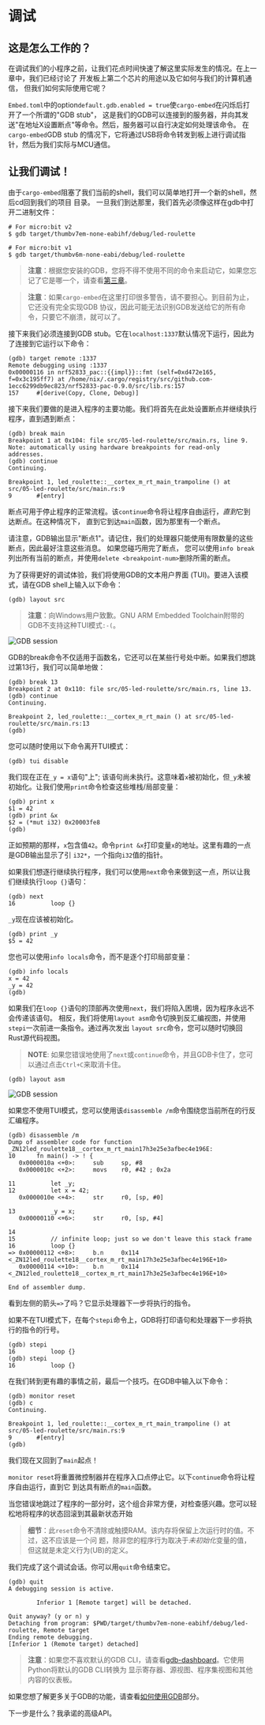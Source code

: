 # 调试

## 这是怎么工作的？
在调试我们的小程序之前，让我们花点时间快速了解这里实际发生的情况。在上一章中，我们已经讨论了
开发板上第二个芯片的用途以及它如何与我们的计算机通信， 但我们如何实际使用它呢？

`Embed.toml`中的option`default.gdb.enabled = true`使`cargo-embed`在闪烁后打开了一个所谓的"GDB stub"，
这是我们的GDB可以连接到的服务器，并向其发送"在地址X设置断点"等命令。然后，服务器可以自行决定如何处理该命令。
在`cargo-embed`GDB stub 的情况下，它将通过USB将命令转发到板上进行调试指针，然后为我们实际与MCU通信。

## 让我们调试！

由于`cargo-embed`阻塞了我们当前的shell，我们可以简单地打开一个新的shell，然后cd回到我们的项目
目录。 一旦我们到达那里，我们首先必须像这样在gdb中打开二进制文件：

```shell
# For micro:bit v2
$ gdb target/thumbv7em-none-eabihf/debug/led-roulette

# For micro:bit v1
$ gdb target/thumbv6m-none-eabi/debug/led-roulette
```

> **注意**：根据您安装的GDB，您将不得不使用不同的命令来启动它，如果您忘记了它是哪一个，请查看[第三章]。

[第三章]: ../03-setup/index.md#tools

> **注意**：如果`cargo-embed`在这里打印很多警告，请不要担心。到目前为止，它还没有完全实现GDB
> 协议，因此可能无法识别GDB发送给它的所有命令，只要它不崩溃，就可以了。

接下来我们必须连接到GDB stub。它在`localhost:1337`默认情况下运行，因此为了连接到它运行以下命令：

```shell
(gdb) target remote :1337
Remote debugging using :1337
0x00000116 in nrf52833_pac::{{impl}}::fmt (self=0xd472e165, f=0x3c195ff7) at /home/nix/.cargo/registry/src/github.com-1ecc6299db9ec823/nrf52833-pac-0.9.0/src/lib.rs:157
157     #[derive(Copy, Clone, Debug)]
```

接下来我们要做的是进入程序的主要功能。我们将首先在此处设置断点并继续执行程序，直到遇到断点：

```
(gdb) break main
Breakpoint 1 at 0x104: file src/05-led-roulette/src/main.rs, line 9.
Note: automatically using hardware breakpoints for read-only addresses.
(gdb) continue
Continuing.

Breakpoint 1, led_roulette::__cortex_m_rt_main_trampoline () at src/05-led-roulette/src/main.rs:9
9       #[entry]
```

断点可用于停止程序的正常流程。该`continue`命令将让程序自由运行，*直到*它到达断点。在这种情况下，
直到它到达`main`函数，因为那里有一个断点。

请注意，GDB输出显示"断点1"。请记住，我们的处理器只能使用有限数量的这些断点，因此最好注意这些消息。
如果您碰巧用完了断点， 您可以使用`info break`列出所有当前的断点，并使用`delete <breakpoint-num>`删除所需的断点。

为了获得更好的调试体验，我们将使用GDB的文本用户界面 (TUI)。要进入该模式，请在GDB shell上输入以下命令：

```
(gdb) layout src
```

> **注意**：向Windows用户致歉。GNU ARM Embedded Toolchain附带的GDB不支持这种TUI模式`:-(`。

![GDB session](../assets/gdb-layout-src.png "GDB TUI")

GDB的break命令不仅适用于函数名，它还可以在某些行号处中断。如果我们想跳过第13行，我们可以简单地做：

```
(gdb) break 13
Breakpoint 2 at 0x110: file src/05-led-roulette/src/main.rs, line 13.
(gdb) continue
Continuing.

Breakpoint 2, led_roulette::__cortex_m_rt_main () at src/05-led-roulette/src/main.rs:13
(gdb)
```
您可以随时使用以下命令离开TUI模式：

```
(gdb) tui disable
```

我们现在正在`_y = x`语句"上"; 该语句尚未执行。这意味着`x`被初始化，但`_y`未被初始化。让我们使用`print`命令检查这些堆栈/局部变量：

```
(gdb) print x
$1 = 42
(gdb) print &x
$2 = (*mut i32) 0x20003fe8
(gdb)
```

正如预期的那样，`x`包含值`42`。命令`print &x`打印变量`x`的地址。这里有趣的一点是GDB输出显示了引
`i32*`，一个指向`i32`值的指针。

如果我们想逐行继续执行程序，我们可以使用`next`命令来做到这一点，所以让我们继续执行`loop {}`语句：

```
(gdb) next
16          loop {}
```

`_y`现在应该被初始化。

```
(gdb) print _y
$5 = 42
```

您也可以使用`info locals`命令，而不是逐个打印局部变量：

```
(gdb) info locals
x = 42
_y = 42
(gdb)
```

如果我们在`loop {}`语句的顶部再次使用`next`，我们将陷入困境，因为程序永远不会传递该语句。
相反，我们将使用`layout asm`命令切换到反汇编视图，并使用`stepi`一次前进一条指令。通过再次发出
`layout src`命令，您可以随时切换回Rust源代码视图。

> **NOTE**: 如果您错误地使用了`next`或`continue`命令，并且GDB卡住了，您可以通过点击`Ctrl+C`来取消卡住。

```
(gdb) layout asm
```

![GDB session](../assets/gdb-layout-asm.png "GDB disassemble")

如果您不使用TUI模式，您可以使用该`disassemble /m`命令围绕您当前所在的行反汇编程序。

```
(gdb) disassemble /m
Dump of assembler code for function _ZN12led_roulette18__cortex_m_rt_main17h3e25e3afbec4e196E:
10      fn main() -> ! {
   0x0000010a <+0>:     sub     sp, #8
   0x0000010c <+2>:     movs    r0, #42 ; 0x2a

11          let _y;
12          let x = 42;
   0x0000010e <+4>:     str     r0, [sp, #0]

13          _y = x;
   0x00000110 <+6>:     str     r0, [sp, #4]

14
15          // infinite loop; just so we don't leave this stack frame
16          loop {}
=> 0x00000112 <+8>:     b.n     0x114 <_ZN12led_roulette18__cortex_m_rt_main17h3e25e3afbec4e196E+10>
   0x00000114 <+10>:    b.n     0x114 <_ZN12led_roulette18__cortex_m_rt_main17h3e25e3afbec4e196E+10>

End of assembler dump.
```

看到左侧的箭头`=>`了吗？它显示处理器下一步将执行的指令。

如果不在TUI模式下，在每个`stepi`命令上，GDB将打印语句和处理器下一步将执行的指令的行号。

```
(gdb) stepi
16          loop {}
(gdb) stepi
16          loop {}
```

在我们转到更有趣的事情之前，最后一个技巧。在GDB中输入以下命令：

```
(gdb) monitor reset
(gdb) c
Continuing.

Breakpoint 1, led_roulette::__cortex_m_rt_main_trampoline () at src/05-led-roulette/src/main.rs:9
9       #[entry]
(gdb)
```

我们现在又回到了`main`起点！

`monitor reset`将重置微控制器并在程序入口点停止它。以下`continue`命令将让程序自由运行，直到它
到达具有断点的`main`函数。

当您错误地跳过了程序的一部分时，这个组合非常方便，对检查感兴趣。您可以轻松地将程序的状态回滚到其最新状态开始

> **细节**：此`reset`命令不清除或触摸RAM。该内存将保留上次运行时的值。不过，这不应该是一个问
> 题，除非您的程序行为取决于*未初始化*变量的值，但这就是未定义行为(UB)的定义。

我们完成了这个调试会话。你可以用`quit`命令结束它。

```
(gdb) quit
A debugging session is active.

        Inferior 1 [Remote target] will be detached.

Quit anyway? (y or n) y
Detaching from program: $PWD/target/thumbv7em-none-eabihf/debug/led-roulette, Remote target
Ending remote debugging.
[Inferior 1 (Remote target) detached]
```

> **注意**：如果您不喜欢默认的GDB CLI，请查看[gdb-dashboard]。它使用Python将默认的GDB CLI转换为
> 显示寄存器、源视图、程序集视图和其他内容的仪表板。

[gdb-dashboard]: https://github.com/cyrus-and/gdb-dashboard#gdb-dashboard

如果您想了解更多关于GDB的功能，请查看[如何使用GDB](../appendix/2-how-to-use-gdb/)部分。

下一步是什么？我承诺的高级API。
